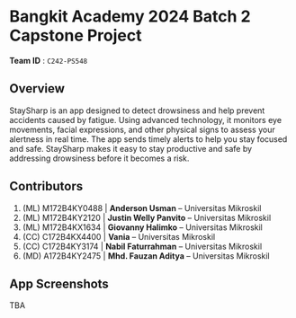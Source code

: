 # Bangkit Academy 2024 Batch 2 Capstone Project

**Team ID** : `C242-PS548`

## Overview
StaySharp is an app designed to detect drowsiness and help prevent accidents caused by fatigue. Using advanced technology, it monitors eye movements, facial expressions, and other physical signs to assess your alertness in real time. The app sends timely alerts to help you stay focused and safe. 
StaySharp makes it easy to stay productive and safe by addressing drowsiness before it becomes a risk.

## Contributors

1. (ML) M172B4KY0488 | **Anderson Usman** – Universitas Mikroskil  
2. (ML) M172B4KY2120 | **Justin Welly Panvito** – Universitas Mikroskil  
3. (ML) M172B4KX1634 | **Giovanny Halimko** – Universitas Mikroskil  
4. (CC) C172B4KX4400 | **Vania** – Universitas Mikroskil  
5. (CC) C172B4KY3174 | **Nabil Faturrahman** – Universitas Mikroskil  
6. (MD) A172B4KY2475 | **Mhd. Fauzan Aditya** – Universitas Mikroskil

## App Screenshots
TBA

